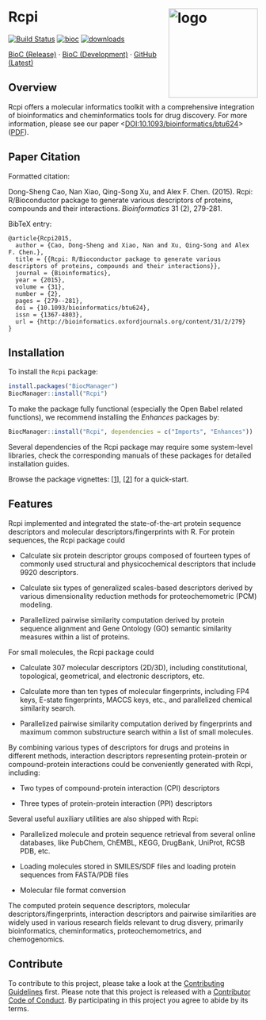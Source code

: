 # Rcpi  <a href="https://nanx.me/Rcpi/"><img src="https://i.imgur.com/KriPYZ7.png" align="right" alt="logo" height="180" width="180" /></a>

[![Build Status](https://travis-ci.org/nanxstats/Rcpi.svg?branch=master)](https://travis-ci.org/nanxstats/Rcpi)
[![bioc](https://www.bioconductor.org/shields/years-in-bioc/Rcpi.svg)](https://bioconductor.org/packages/release/bioc/html/Rcpi.html#since)
[![downloads](https://www.bioconductor.org/shields/downloads/Rcpi.svg)](https://bioconductor.org/packages/stats/bioc/Rcpi/)

[BioC (Release)](https://www.bioconductor.org/packages/release/bioc/html/Rcpi.html) · [BioC (Development)](https://www.bioconductor.org/packages/devel/bioc/html/Rcpi.html) · [GitHub (Latest)](https://github.com/nanxstats/Rcpi)

## Overview

Rcpi offers a molecular informatics toolkit with a comprehensive integration of bioinformatics and cheminformatics tools for drug discovery. For more information, please see our paper <[DOI:10.1093/bioinformatics/btu624](https://academic.oup.com/bioinformatics/article-lookup/doi/10.1093/bioinformatics/btu624)> ([PDF](https://nanx.me/papers/Rcpi.pdf)).

## Paper Citation

Formatted citation:

Dong-Sheng Cao, Nan Xiao, Qing-Song Xu, and Alex F. Chen. (2015). Rcpi: R/Bioconductor package to generate various descriptors of proteins, compounds and their interactions. _Bioinformatics_ 31 (2), 279-281.

BibTeX entry:

```
@article{Rcpi2015,
  author = {Cao, Dong-Sheng and Xiao, Nan and Xu, Qing-Song and Alex F. Chen.},
  title = {{Rcpi: R/Bioconductor package to generate various descriptors of proteins, compounds and their interactions}},
  journal = {Bioinformatics},
  year = {2015},
  volume = {31},
  number = {2},
  pages = {279--281},
  doi = {10.1093/bioinformatics/btu624},
  issn = {1367-4803},
  url = {http://bioinformatics.oxfordjournals.org/content/31/2/279}
}
```

## Installation

To install the `Rcpi` package:

```r
install.packages("BiocManager")
BiocManager::install("Rcpi")
```

To make the package fully functional (especially the Open Babel related functions), we recommend installing the _Enhances_ packages by:

```r
BiocManager::install("Rcpi", dependencies = c("Imports", "Enhances"))
```

Several dependencies of the Rcpi package may require some system-level libraries, check the corresponding manuals of these packages for detailed installation guides.

Browse the package vignettes: [[1](https://nanx.me/Rcpi/articles/Rcpi.html)], [[2](https://nanx.me/Rcpi/articles/Rcpi-quickref.html)] for a quick-start.

## Features

Rcpi implemented and integrated the state-of-the-art protein sequence descriptors and molecular descriptors/fingerprints with R. For protein sequences, the Rcpi package could

- Calculate six protein descriptor groups composed of fourteen types of commonly used structural and physicochemical descriptors that include 9920 descriptors.

- Calculate six types of generalized scales-based descriptors derived by various dimensionality reduction methods for proteochemometric (PCM) modeling.

- Parallellized pairwise similarity computation derived by protein sequence alignment and Gene Ontology (GO) semantic similarity measures within a list of proteins.

For small molecules, the Rcpi package could

- Calculate 307 molecular descriptors (2D/3D), including constitutional, topological, geometrical, and electronic descriptors, etc.

- Calculate more than ten types of molecular fingerprints, including FP4 keys, E-state fingerprints, MACCS keys, etc., and parallelized chemical similarity search.

- Parallelized pairwise similarity computation derived by fingerprints and maximum common substructure search within a list of small molecules.

By combining various types of descriptors for drugs and proteins in different methods, interaction descriptors representing protein-protein or compound-protein interactions could be conveniently generated with Rcpi, including:

- Two types of compound-protein interaction (CPI) descriptors

- Three types of protein-protein interaction (PPI) descriptors

Several useful auxiliary utilities are also shipped with Rcpi:

- Parallelized molecule and protein sequence retrieval from several online databases, like PubChem, ChEMBL, KEGG, DrugBank, UniProt, RCSB PDB, etc.

- Loading molecules stored in SMILES/SDF files and loading protein sequences from FASTA/PDB files

- Molecular file format conversion

The computed protein sequence descriptors, molecular descriptors/fingerprints, interaction descriptors and pairwise similarities are widely used in various research fields relevant to drug disvery, primarily bioinformatics, cheminformatics, proteochemometrics, and chemogenomics.

## Contribute

To contribute to this project, please take a look at the [Contributing Guidelines](CONTRIBUTING.md) first. Please note that this project is released with a [Contributor Code of Conduct](CONDUCT.md). By participating in this project you agree to abide by its terms.
